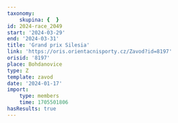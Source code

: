 ```yaml
---
taxonomy:
    skupina: {  }
id: 2024-race_2049
start: '2024-03-29'
end: '2024-03-31'
title: 'Grand prix Silesia'
link: 'https://oris.orientacnisporty.cz/Zavod?id=8197'
orisid: '8197'
place: Bohdanovice
type: Z
template: zavod
date: '2024-01-17'
import:
    type: members
    time: 1705501806
hasResults: true
---
```


